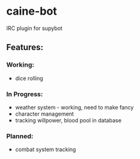 caine-bot
=========

IRC plugin for supybot


<h2>Features:</h2>

<h3>Working:</h3>
<ul type="square">
	<li>dice rolling</li>
</ul>

<h3>In Progress:</h3>
<ul type="square">
	<li>weather system - working, need to make fancy</li>
	<li>character management</li>
	<li>tracking willpower, blood pool in database</li>
</ul>		

<h3>Planned:</h3>
<ul type="square">
	<li>combat system tracking</li>
</ul>

